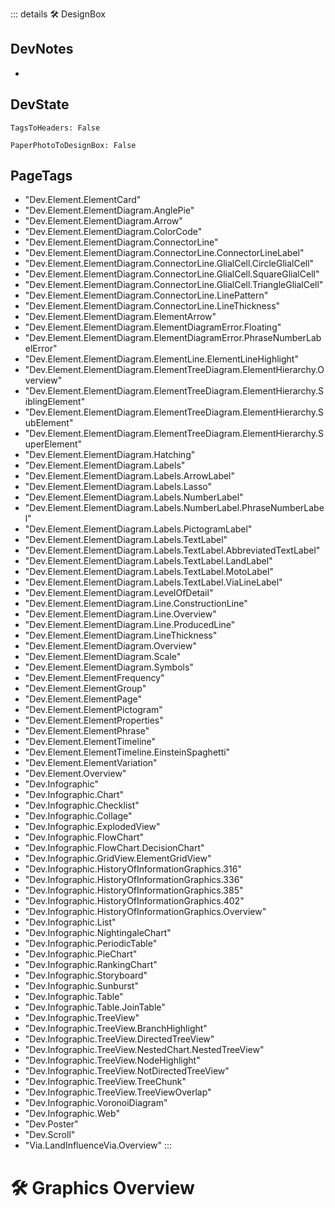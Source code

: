 ::: details 🛠 <dev>DesignBox</dev> 

## DevNotes
- 

## DevState

`TagsToHeaders: False`

`PaperPhotoToDesignBox: False` 

<h2>PageTags</h2>

- "Dev.Element.ElementCard"
- "Dev.Element.ElementDiagram.AnglePie"
- "Dev.Element.ElementDiagram.Arrow"
- "Dev.Element.ElementDiagram.ColorCode"
- "Dev.Element.ElementDiagram.ConnectorLine"
- "Dev.Element.ElementDiagram.ConnectorLine.ConnectorLineLabel"
- "Dev.Element.ElementDiagram.ConnectorLine.GlialCell.CircleGlialCell"
- "Dev.Element.ElementDiagram.ConnectorLine.GlialCell.SquareGlialCell"
- "Dev.Element.ElementDiagram.ConnectorLine.GlialCell.TriangleGlialCell"
- "Dev.Element.ElementDiagram.ConnectorLine.LinePattern"
- "Dev.Element.ElementDiagram.ConnectorLine.LineThickness"
- "Dev.Element.ElementDiagram.ElementArrow"
- "Dev.Element.ElementDiagram.ElementDiagramError.Floating"
- "Dev.Element.ElementDiagram.ElementDiagramError.PhraseNumberLabelError"
- "Dev.Element.ElementDiagram.ElementLine.ElementLineHighlight"
- "Dev.Element.ElementDiagram.ElementTreeDiagram.ElementHierarchy.Overview"
- "Dev.Element.ElementDiagram.ElementTreeDiagram.ElementHierarchy.SiblingElement"
- "Dev.Element.ElementDiagram.ElementTreeDiagram.ElementHierarchy.SubElement"
- "Dev.Element.ElementDiagram.ElementTreeDiagram.ElementHierarchy.SuperElement"
- "Dev.Element.ElementDiagram.Hatching"
- "Dev.Element.ElementDiagram.Labels"
- "Dev.Element.ElementDiagram.Labels.ArrowLabel"
- "Dev.Element.ElementDiagram.Labels.Lasso"
- "Dev.Element.ElementDiagram.Labels.NumberLabel"
- "Dev.Element.ElementDiagram.Labels.NumberLabel.PhraseNumberLabel"
- "Dev.Element.ElementDiagram.Labels.PictogramLabel"
- "Dev.Element.ElementDiagram.Labels.TextLabel"
- "Dev.Element.ElementDiagram.Labels.TextLabel.AbbreviatedTextLabel"
- "Dev.Element.ElementDiagram.Labels.TextLabel.LandLabel"
- "Dev.Element.ElementDiagram.Labels.TextLabel.MotoLabel"
- "Dev.Element.ElementDiagram.Labels.TextLabel.ViaLineLabel"
- "Dev.Element.ElementDiagram.LevelOfDetail"
- "Dev.Element.ElementDiagram.Line.ConstructionLine"
- "Dev.Element.ElementDiagram.Line.Overview"
- "Dev.Element.ElementDiagram.Line.ProducedLine"
- "Dev.Element.ElementDiagram.LineThickness"
- "Dev.Element.ElementDiagram.Overview"
- "Dev.Element.ElementDiagram.Scale"
- "Dev.Element.ElementDiagram.Symbols"
- "Dev.Element.ElementFrequency"
- "Dev.Element.ElementGroup"
- "Dev.Element.ElementPage"
- "Dev.Element.ElementPictogram"
- "Dev.Element.ElementProperties"
- "Dev.Element.ElementPhrase"
- "Dev.Element.ElementTimeline"
- "Dev.Element.ElementTimeline.EinsteinSpaghetti"
- "Dev.Element.ElementVariation"
- "Dev.Element.Overview"
- "Dev.Infographic"
- "Dev.Infographic.Chart"
- "Dev.Infographic.Checklist"
- "Dev.Infographic.Collage"
- "Dev.Infographic.ExplodedView"
- "Dev.Infographic.FlowChart"
- "Dev.Infographic.FlowChart.DecisionChart"
- "Dev.Infographic.GridView.ElementGridView"
- "Dev.Infographic.HistoryOfInformationGraphics.316"
- "Dev.Infographic.HistoryOfInformationGraphics.336"
- "Dev.Infographic.HistoryOfInformationGraphics.385"
- "Dev.Infographic.HistoryOfInformationGraphics.402"
- "Dev.Infographic.HistoryOfInformationGraphics.Overview"
- "Dev.Infographic.List"
- "Dev.Infographic.NightingaleChart"
- "Dev.Infographic.PeriodicTable"
- "Dev.Infographic.PieChart"
- "Dev.Infographic.RankingChart"
- "Dev.Infographic.Storyboard"
- "Dev.Infographic.Sunburst"
- "Dev.Infographic.Table"
- "Dev.Infographic.Table.JoinTable"
- "Dev.Infographic.TreeView"
- "Dev.Infographic.TreeView.BranchHighlight"
- "Dev.Infographic.TreeView.DirectedTreeView"
- "Dev.Infographic.TreeView.NestedChart.NestedTreeView"
- "Dev.Infographic.TreeView.NodeHighlight"
- "Dev.Infographic.TreeView.NotDirectedTreeView"
- "Dev.Infographic.TreeView.TreeChunk"
- "Dev.Infographic.TreeView.TreeViewOverlap"
- "Dev.Infographic.VoronoiDiagram"
- "Dev.Infographic.Web"
- "Dev.Poster"
- "Dev.Scroll"
- "Via.LandInfluenceVia.Overview"
:::

# 🛠 Graphics Overview